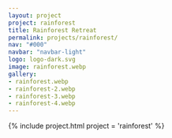 ```yaml
---
layout: project
project: rainforest
title: Rainforest Retreat
permalink: projects/rainforest/
nav: "#000"
navbar: "navbar-light"
logo: logo-dark.svg
image: rainforest.webp
gallery:
- rainforest.webp
- rainforest-2.webp
- rainforest-3.webp
- rainforest-4.webp
---
```

{% include project.html project = 'rainforest' %}
